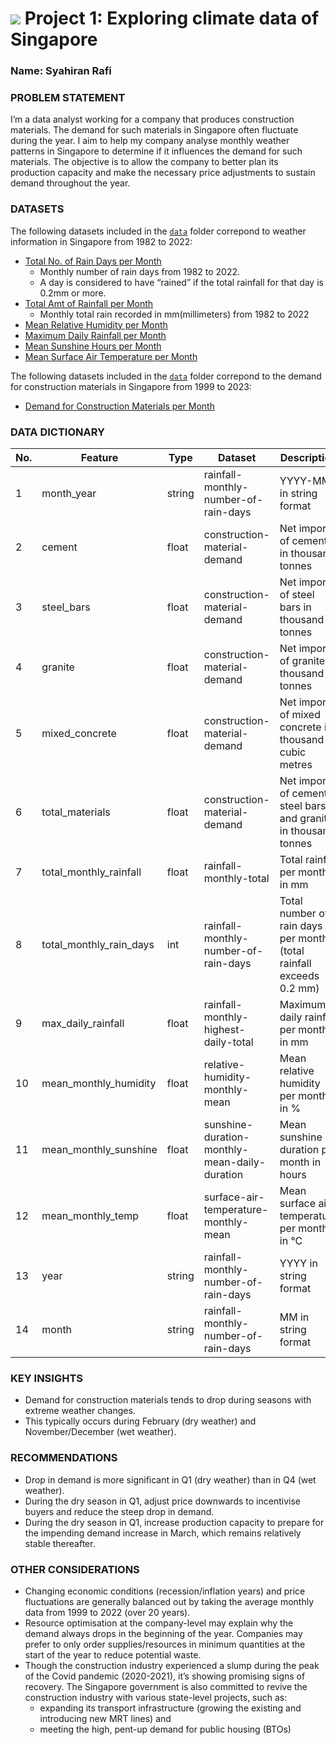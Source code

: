 # ![](https://ga-dash.s3.amazonaws.com/production/assets/logo-9f88ae6c9c3871690e33280fcf557f33.png) Project 1: Exploring climate data of Singapore

### Name: Syahiran Rafi


### PROBLEM STATEMENT
I’m a data analyst working for a company that produces construction materials. The demand for such materials in Singapore often fluctuate during the year. I aim to help my company analyse monthly weather patterns in Singapore to determine if it influences the demand for such materials. The objective is to allow the company to better plan its production capacity and make the necessary price adjustments to sustain demand throughout the year.

### DATASETS
The following datasets included in the [`data`](./data/) folder correpond to weather information in Singapore from 1982 to 2022:
* [Total No. of Rain Days per Month](./data/rainfall-monthly-number-of-rain-days.csv)
    -  Monthly number of rain days from 1982 to 2022.
    - A day is considered to have “rained” if the total rainfall for that day is 0.2mm or more.
* [Total Amt of Rainfall per Month](./data/rainfall-monthly-total.csv)
    - Monthly total rain recorded in mm(millimeters) from 1982 to 2022
* [Mean Relative Humidity per Month](https://data.gov.sg/dataset/relative-humidity-monthly-mean)
* [Maximum Daily Rainfall per Month](https://data.gov.sg/dataset/rainfall-monthly-maximum-daily-total)
* [Mean Sunshine Hours per Month](https://data.gov.sg/dataset/sunshine-duration-monthly-mean-daily-duration)
* [Mean Surface Air Temperature per Month](https://data.gov.sg/dataset/surface-air-temperature-mean-daily-minimum)

The following datasets included in the [`data`](./data/) folder correpond to the demand for construction materials in Singapore from 1999 to 2023:
* [Demand for Construction Materials per Month](https://tablebuilder.singstat.gov.sg/table/TS/M400901)


### DATA DICTIONARY
|No.|Feature|Type|Dataset|Description|
|---|---|---|---|---|
|1|month_year|string|rainfall-monthly-number-of-rain-days|YYYY-MM in string format| 
|2|cement|float|construction-material-demand|Net import of cement in thousand tonnes| 
|3|steel_bars|float|construction-material-demand|Net import of steel bars in thousand tonnes| 
|4|granite|float|construction-material-demand|Net import of granite in thousand tonnes| 
|5|mixed_concrete|float|construction-material-demand|Net import of mixed concrete in thousand cubic metres| 
|6|total_materials|float|construction-material-demand|Net import of cement, steel bars and granite in thousand tonnes| 
|7|total_monthly_rainfall|float|rainfall-monthly-total|Total rainfall per month in mm| 
|8|total_monthly_rain_days|int|rainfall-monthly-number-of-rain-days|Total number of rain days per month (total rainfall exceeds 0.2 mm)| 
|9|max_daily_rainfall|float|rainfall-monthly-highest-daily-total|Maximum daily rainfall per month in mm| 
|10|mean_monthly_humidity|float|relative-humidity-monthly-mean|Mean relative humidity per month in %| 
|11|mean_monthly_sunshine|float|sunshine-duration-monthly-mean-daily-duration|Mean sunshine duration per month in hours| 
|12|mean_monthly_temp|float|surface-air-temperature-monthly-mean|Mean surface air temperature per month in °C| 
|13|year|string|rainfall-monthly-number-of-rain-days|YYYY in string format| 
|14|month|string|rainfall-monthly-number-of-rain-days|MM in string format| 

### KEY INSIGHTS
- Demand for construction materials tends to drop during seasons with extreme weather changes.
- This typically occurs during February (dry weather) and November/December (wet weather).


### RECOMMENDATIONS
- Drop in demand is more significant in Q1 (dry weather) than in Q4 (wet weather).
- During the dry season in Q1, adjust price downwards to incentivise buyers and reduce the steep drop in demand.
- During the dry season in Q1, increase production capacity to prepare for the impending demand increase in March, which remains relatively stable thereafter.


### OTHER CONSIDERATIONS
- Changing economic conditions (recession/inflation years) and price fluctuations are generally balanced out by taking the average monthly data from 1999 to 2022 (over 20 years).
- Resource optimisation at the company-level may explain why the demand always drops in the beginning of the year. Companies may prefer to only order supplies/resources in minimum quantities at the start of the year to reduce potential waste.
- Though the construction industry experienced a slump during the peak of the Covid pandemic (2020-2021), it’s showing promising signs of recovery. The Singapore government is also committed to revive the construction industry with various state-level projects, such as:
    - expanding its transport infrastructure (growing the existing and introducing new MRT lines) and
    - meeting the high, pent-up demand for public housing (BTOs)